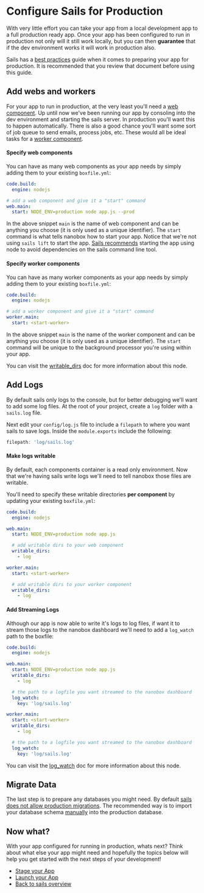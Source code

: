 # Configure Sails for Production
With very little effort you can take your app from a local development app to a full production ready app. Once your app has been configured to run in production not only will it still work locally, but you can then **guarantee** that if the dev environment works it will work in production also.

Sails has a [best practices](http://sailsjs.org/documentation/concepts/deployment) guide when it comes to preparing your app for production. It is recommended that you review that document before using this guide.

## Add webs and workers
For your app to run in production, at the very least you'll need a [web component](https://docs.nanobox.io/getting-started/add-components/#web-amp-worker-components). Up until now we've been running our app by consoling into the dev environment and starting the sails server. In production you'll want this to happen automatically. There is also a good chance you'll want some sort of job queue to send emails, process jobs, etc. These would all be ideal tasks for a [worker component](https://docs.nanobox.io/getting-started/add-components/#web-amp-worker-components).

#### Specify web components
You can have as many web components as your app needs by simply adding them to your existing `boxfile.yml`:

```yaml
code.build:
  engine: nodejs

# add a web component and give it a "start" command
web.main:
  start: NODE_ENV=production node app.js --prod
```

In the above snippet `main` is the name of web component and can be anything you choose (it is only used as a unique identifier). The `start` command is what tells nanobox how to start your app. Notice that we're not using `sails lift` to start the app. [Sails recommends](http://sailsjs.org/documentation/concepts/deployment#?lift-your-app) starting the app using node to avoid dependencies on the sails command line tool.

#### Specify worker components
You can have as many worker components as your app needs by simply adding them to your existing `boxfile.yml`:

```yaml
code.build:
  engine: nodejs

# add a worker component and give it a "start" command
worker.main:
  start: <start-worker>
```

In the above snippet `main` is the name of the worker component and can be anything you choose (it is only used as a unique identifier). The `start` command will be unique to the background processor you're using within your app.

You can visit the [writable_dirs](https://docs.nanobox.io/boxfile/web/#writable-directories) doc for more information about this node.

## Add Logs
By default sails only logs to the console, but for better debugging we'll want to add some log files. At the root of your project, create a `log` folder with a `sails.log` file.

Next edit your `config/log.js` file to include a `filepath` to where you want sails to save logs. Inside the `module.exports` include the following:
```javascript
filepath: 'log/sails.log'
```
#### Make logs writable
By default, each components container is a read only environment. Now that we're having sails write logs we'll need to tell nanobox those files are writable.

You'll need to specify these writable directories **per component** by updating your existing `boxfile.yml`:

```yaml
code.build:
  engine: nodejs

web.main:
  start: NODE_ENV=production node app.js

  # add writable dirs to your web component
  writable_dirs:
    - log

worker.main:
  start: <start-worker>

  # add writable dirs to your worker component
  writable_dirs:
    - log
```

#### Add Streaming Logs
Although our app is now able to write it's logs to log files, if want it to stream those logs to the nanobox dashboard we'll need to add a `log_watch` path to the boxfile:

```yaml
code.build:
  engine: nodejs

web.main:
  start: NODE_ENV=production node app.js
  writable_dirs:
    - log

  # the path to a logfile you want streamed to the nanobox dashboard
  log_watch:
    key: 'log/sails.log'

worker.main:
  start: <start-worker>
  writable_dirs:
    - log

  # the path to a logfile you want streamed to the nanobox dashboard
  log_watch:
    key: 'log/sails.log'
```

You can visit the [log_watch](https://docs.nanobox.io/boxfile/web/#custom-logs) doc for more information about this node.

## Migrate Data
The last step is to prepare any databases you might need. By default [sails does not allow production migrations](http://sailsjs.org/documentation/concepts/models-and-orm/model-settings#?can-i-use-automigrations-in-production). The recommended way is to import your database schema [manually](http://sailsjs.org/documentation/concepts/deployment#?set-up-production-database-s-for-your-models) into the production database.

## Now what?
With your app configured for running in production, whats next? Think about what else your app might need and hopefully the topics below will help you get started with the next steps of your development!

* [Stage your App](/nodejs/sails/production/stage-your-app)
* [Launch your App](/nodejs/sails/production/launch-your-app)
* [Back to sails overview](/nodejs/sails)
